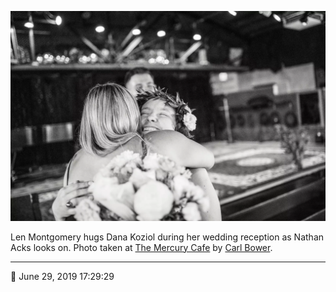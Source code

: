 ![Len Montgomery hugs Dana Koziol](assets/58d8df519ec4d645f04db43f6ac912a4.webp)

Len Montgomery hugs Dana Koziol during her wedding reception as Nathan Acks looks on. Photo taken at [The Mercury Cafe](http://mercurycafe.com/) by [Carl Bower](http://carlbowerphotos.com/).

- - - -

📅 June 29, 2019 17:29:29
